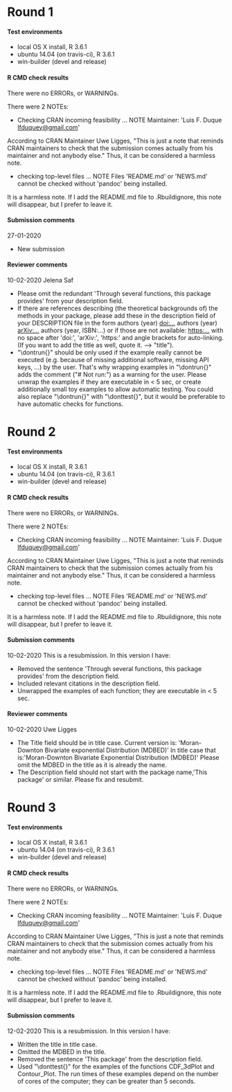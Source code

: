 # Round 1

#### Test environments
* local OS X install, R 3.6.1
* ubuntu 14.04 (on travis-ci), R 3.6.1
* win-builder (devel and release)

#### R CMD check results
There were no ERRORs, or WARNINGs.

There were 2 NOTEs:

  * Checking CRAN incoming feasibility ... NOTE
  Maintainer: 'Luis F. Duque <lfduquey@gmail.com>'
  
  According to CRAN Maintainer Uwe Ligges, "This is just a note that reminds CRAN maintainers to check that the          submission comes actually from his maintainer and not anybody else." Thus, it can be considered a harmless note.

  * checking top-level files ... NOTE
  Files 'README.md' or 'NEWS.md' cannot be checked without 'pandoc' being installed.
  
  It is a harmless note. If I add the README.md file to .Rbuildignore, this note will disappear, but I prefer to leave   it. 
  

#### Submission comments 
27-01-2020

* New submission
  
  
#### Reviewer comments

10-02-2020 Jelena Saf

* Please omit the redundant 'Through several functions, this package
provides' from your description field.
* If there are references describing (the theoretical backgrounds of) the
methods in your package, please add these in the description field of
your DESCRIPTION file in the form
authors (year) <doi:...>
authors (year) <arXiv:...>
authors (year, ISBN:...)
or if those are not available: <https:...>
with no space after 'doi:', 'arXiv:', 'https:' and angle brackets for
auto-linking.
(If you want to add the title as well, quote it. --> "title").
* "\dontrun{}" should be only used if the example really cannot be executed
(e.g. because of missing additional software, missing API keys, ...) by
the user. That's why wrapping examples in "\dontrun{}" adds the comment
("# Not run:") as a warning for the user.
Please unwrap the examples if they are executable in < 5 sec, or create
additionally small toy examples to allow automatic testing.
You could also replace "\dontrun{}" with "\donttest{}", but it would be
preferable to have automatic checks for functions.

# Round 2

#### Test environments
* local OS X install, R 3.6.1
* ubuntu 14.04 (on travis-ci), R 3.6.1
* win-builder (devel and release)

#### R CMD check results
There were no ERRORs, or WARNINGs.

There were 2 NOTEs:

  * Checking CRAN incoming feasibility ... NOTE
  Maintainer: 'Luis F. Duque <lfduquey@gmail.com>'
  
  According to CRAN Maintainer Uwe Ligges, "This is just a note that reminds CRAN maintainers to check that the          submission comes actually from his maintainer and not anybody else." Thus, it can be considered a harmless note.

  * checking top-level files ... NOTE
  Files 'README.md' or 'NEWS.md' cannot be checked without 'pandoc' being installed.
  
  It is a harmless note. If I add the README.md file to .Rbuildignore, this note will disappear, but I prefer to leave   it. 
  
#### Submission comments 

10-02-2020 This is a resubmission. In this version I have:

* Removed the sentence 'Through several functions, this package provides' from the description field.
* Included relevant citations in the description field.
* Unwrapped the examples of each function; they are executable in < 5 sec.


#### Reviewer comments

10-02-2020 Uwe Ligges

*  The Title field should be in title case. Current version is:
   'Moran-Downton Bivariate exponential Distribution (MDBED)'
   In title case that is:'Moran-Downton Bivariate Exponential Distribution (MDBED)'
   Please omit the MDBED in the title as it is already the name.
*  The Description field should not start with the package name,'This package' or similar.
    Please fix and resubmit.

# Round 3
#### Test environments
* local OS X install, R 3.6.1
* ubuntu 14.04 (on travis-ci), R 3.6.1
* win-builder (devel and release)

#### R CMD check results
There were no ERRORs, or WARNINGs.

There were 2 NOTEs:

  * Checking CRAN incoming feasibility ... NOTE
  Maintainer: 'Luis F. Duque <lfduquey@gmail.com>'
  
  According to CRAN Maintainer Uwe Ligges, "This is just a note that reminds CRAN maintainers to check that the          submission comes actually from his maintainer and not anybody else." Thus, it can be considered a harmless note.

  * checking top-level files ... NOTE
  Files 'README.md' or 'NEWS.md' cannot be checked without 'pandoc' being installed.
  
  It is a harmless note. If I add the README.md file to .Rbuildignore, this note will disappear, but I prefer to leave   it. 

#### Submission comments 

12-02-2020 This is a resubmission. In this version I have:

  * Written the title in title case.
  * Omitted the MDBED in the title.
  * Removed the sentence 'This package' from the description field.
  * Used "\donttest{}" for the examples of the functions CDF_3dPlot and Contour_Plot. The run times of these 
  examples depend on the number of cores of the computer; they can be greater than 5 seconds.

